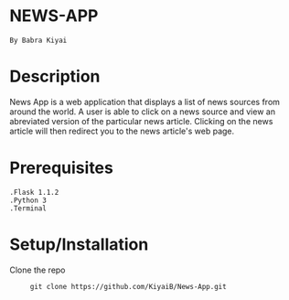 # NEWS-APP

    By Babra Kiyai

# Description

News App is a web application that displays a list of news sources from around the world. A user is able to click on a news source and view an abreviated version of the particular news article. Clicking on the news article will then redirect you to the news article's web page.

# Prerequisites

    .Flask 1.1.2
    .Python 3
    .Terminal 

# Setup/Installation

Clone the repo
  
         git clone https://github.com/KiyaiB/News-App.git
